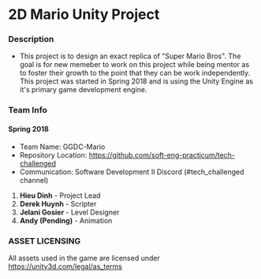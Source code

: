 # 2D Mario Unity Project

### Description
* This project is to design an exact replica of "Super Mario Bros". The goal is for new memeber to work on this project while being mentor
as to foster their growth to the point that they can be work independently. This project was started in Spring 2018 and is using the Unity
Engine as it's primary game development engine.

### Team Info
#### Spring 2018
* Team Name: GGDC-Mario
* Repository Location: https://github.com/soft-eng-practicum/tech-challenged
* Communication: Software Development II Discord (#tech_challenged channel)
1. **Hieu Dinh** - Project Lead
2. **Derek Huynh** - Scripter
3. **Jelani Gosier** - Level Designer
4. **Andy (Pending)** - Animation

### ASSET LICENSING 
All assets used in the game are licensed under https://unity3d.com/legal/as_terms 
